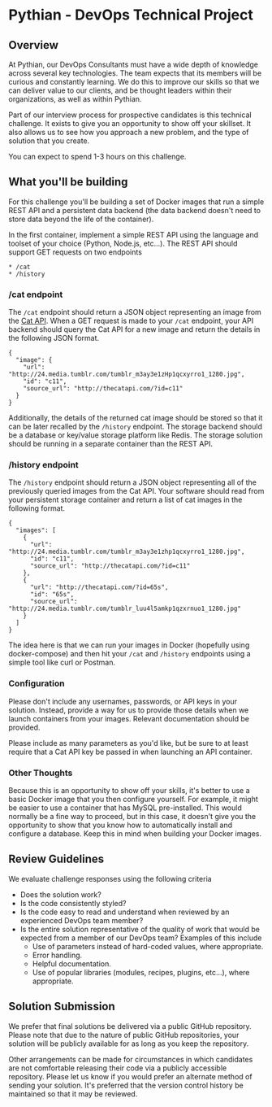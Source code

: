 # Pythian - DevOps Technical Project

## Overview

At Pythian, our DevOps Consultants must have a wide depth of knowledge across several key technologies.  The team expects that its members will be curious and constantly learning.  We do this to improve our skills so that we can deliver value to our clients, and be thought leaders within their organizations, as well as within Pythian.

Part of our interview process for prospective candidates is this technical challenge.  It exists to give you an opportunity to show off your skillset.  It also allows us to see how you approach a new problem, and the type of solution that you create.

You can expect to spend 1-3 hours on this challenge.

## What you'll be building

For this challenge you'll be building a set of Docker images that run a simple REST API and a persistent data backend (the data backend doesn't need to store data beyond the life of the container).

In the first container, implement a simple REST API using the language and toolset of your choice (Python, Node.js, etc...).  The REST API should support GET requests on two endpoints

    * /cat
    * /history
    
### /cat endpoint

The `/cat` endpoint should return a JSON object representing an image from the [Cat API](http://thecatapi.com/docs.html).  When a GET request is made to your `/cat` endpoint, your API backend should query the Cat API for a new image and return the details in the following JSON format.

```
{
  "image": {
    "url": "http://24.media.tumblr.com/tumblr_m3ay3e1zHp1qcxyrro1_1280.jpg",
    "id": "c11",
    "source_url": "http://thecatapi.com/?id=c11"
  }
}
```

Additionally, the details of the returned cat image should be stored so that it can be later recalled by the `/history` endpoint.  The storage backend should be a database or key/value storage platform like Redis.  The storage solution should be running in a separate container than the REST API.

### /history endpoint

The `/history` endpoint should return a JSON object representing all of the previously queried images from the Cat API.  Your software should read from your persistent storage container and return a list of cat images in the following format.

```
{
  "images": [
    {
      "url": "http://24.media.tumblr.com/tumblr_m3ay3e1zhp1qcxyrro1_1280.jpg",
      "id": "c11",
      "source_url": "http://thecatapi.com/?id=c11"
    },
    {
      "url": "http://thecatapi.com/?id=65s",
      "id": "65s",
      "source_url": "http://24.media.tumblr.com/tumblr_luu4l5amkp1qzxrnuo1_1280.jpg"
    }
  ]
}
```

The idea here is that we can run your images in Docker (hopefully using docker-compose) and then hit your `/cat` and `/history` endpoints using a simple tool like curl or Postman.

### Configuration

Please don't include any usernames, passwords, or API keys in your solution.  Instead, provide a way for us to provide those details when we launch containers from your images.  Relevant documentation should be provided.

Please include as many parameters as you'd like, but be sure to at least require that a Cat API key be passed in when launching an API container.

### Other Thoughts

Because this is an opportunity to show off your skills, it's better to use a basic Docker image that you then configure yourself.  For example, it might be easier to use a container that has MySQL pre-installed.  This would normally be a fine way to proceed, but in this case, it doesn't give you the opportunity to show that you know how to automatically install and configure a database.  Keep this in mind when building your Docker images.

## Review Guidelines

We evaluate challenge responses using the following criteria

  * Does the solution work?
  * Is the code consistently styled?
  * Is the code easy to read and understand when reviewed by an experienced DevOps team member?
  * Is the entire solution representative of the quality of work that would be expected from a member of our DevOps team?  Examples of this include
    * Use of parameters instead of hard-coded values, where appropriate.
    * Error handling.
    * Helpful documentation.
    * Use of popular libraries (modules, recipes, plugins, etc...), where appropriate.

## Solution Submission

We prefer that final solutions be delivered via a public GitHub repository.  Please note that due to the nature of public GitHub repositories, your solution will be publicly available for as long as you keep the repository.

Other arrangements can be made for circumstances in which candidates are not comfortable releasing their code via a publicly accessible repository.  Please let us know if you would prefer an alternate method of sending your solution.  It's preferred that the version control history be maintained so that it may be reviewed.
